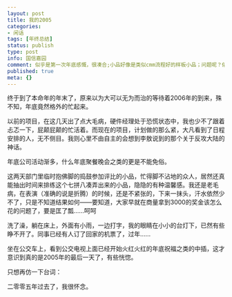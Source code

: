 ```yaml
---
layout: post
title: 我的2005
categories:
- 闲话
tags: [年终总结]
status: publish
type: post
info: 国信嘉园
comment: 似乎是第一次年底感慨，很凑合;小品好像是类似cmm流程好的样板小品；问题呢？似乎是那快板子把高速接口的PN画反，直接导致了一位同事的D和心高气傲之后的离职了。
published: true
meta: {}
---
```



终于到了本命年的年末了，原来以为大可以无为而治的等待着2006年的到来，殊不知，年底竟然格外的忙起来。

以前的项目，在这几天出了点大毛病，硬件经理处于恐慌状态中，我也少不了跟着忐忑一下，屁颠屁颠的忙活着。而现在的项目，计划做的那么紧，大凡看到了日程安排的人，无不侧目。我则心里不由自主的会想到李敖说到的那个关于反攻大陆的神话。

年底公司活动渐多，什么年底聚餐晚会之类的更是不能免俗。

这两天部门里临时抱佛脚的捣鼓参加评比的小品，忙得脚不沾地的众人，居然还真能抽出时间来排练这个七拼八凑弄出来的小品，隐隐的有种温馨感。我还是老毛病，在表演（准确的说是折腾）的时候，还是不紧张的，下来一抹头，汗水依然少不了，只是不知道结果如何——要知道，大家早就在商量拿到3000的奖金该怎么花的问题了，要是匡了瓢……呵呵

洗了澡，躺在床上，外面有小雨，一边打字，我的眼睛在小小的台灯下，已然有些睁不开了。同事已经有人订了回家的机票了，过年……


坐在公交车上，看到公交电视上面已经开始火红火红的年底祝福之类的中插，这才意识到真的是2005年的最后一天了，有些恍惚。

只想再仿一下台词：

二零零五年过去了，我很怀念。
